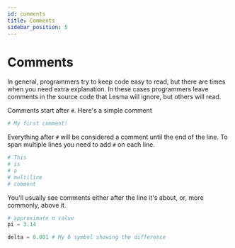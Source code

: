 ```yaml
---
id: comments
title: Comments
sidebar_position: 5
---
```


# Comments

In general, programmers try to keep code easy to read, but there are times when you need
extra explanation. In these cases programmers leave comments in the source code that Lesma
will ignore, but others will read.

Comments start after `#`. Here's a simple comment

```python
# My first comment!
```

Everything after `#` will be considered a comment until the end of the line. To span multiple
lines you need to add `#` on each line.

```python
# This
# is
# a
# multiline
# comment
```

You'll usually see comments either after the line it's about, or, more commonly, above it.

```python
# approximate π value
pi = 3.14

delta = 0.001 # My δ symbol showing the difference
```